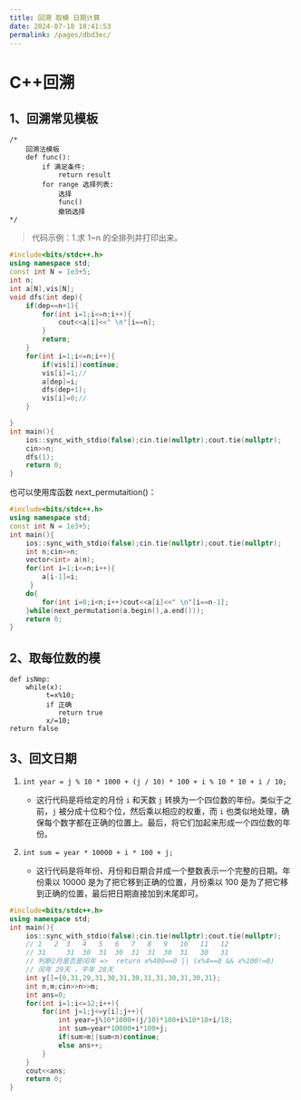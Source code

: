 ```yaml
---
title: 回溯 取模 日期计算
date: 2024-07-18 18:41:53
permalink: /pages/dbd3ec/
---
```


# C++回溯

## 1、回溯常见模板

```
/*
	回溯法模板
	def func():
		if 满足条件:
			return result
		for range 选择列表:
			选择
			func()
			撤销选择
*/
```

> 代码示例：1.求 1~n 的全排列并打印出来。

```cpp
#include<bits/stdc++.h>
using namespace std;
const int N = 1e3+5;
int n;
int a[N],vis[N];
void dfs(int dep){
	if(dep==n+1){
		for(int i=1;i<=n;i++){
			cout<<a[i]<<" \n"[i==n];
		}
		return;
	}
	for(int i=1;i<=n;i++){
		if(vis[i])continue;
		vis[i]=1;//
		a[dep]=i;
		dfs(dep+1);
		vis[i]=0;//
	}

}
int main(){
	ios::sync_with_stdio(false);cin.tie(nullptr);cout.tie(nullptr);
 	cin>>n;
 	dfs(1);
	return 0;
}
```

也可以使用库函数 next_permutaition()：

```cpp
#include<bits/stdc++.h>
using namespace std;
const int N = 1e3+5;
int main(){
	ios::sync_with_stdio(false);cin.tie(nullptr);cout.tie(nullptr);
 	int n;cin>>n;
 	vector<int> a(n);
 	for(int i=1;i<=n;i++){
 		a[i-1]=i;
	 }
 	do{
 		for(int i=0;i<n;i++)cout<<a[i]<<" \n"[i==n-1];
	}while(next_permutation(a.begin(),a.end()));
	return 0;
}
```

## 2、取每位数的模

```
def isNmp:
	while(x):
		 t=x%10;
		 if 正确
		 	return true
		 x/=10;
return false
```

## 3、回文日期

1. `int year = j % 10 * 1000 + (j / 10) * 100 + i % 10 * 10 + i / 10;`

   - 这行代码是将给定的月份 `i` 和天数 `j` 转换为一个四位数的年份。类似于之前，`j` 被分成十位和个位，然后乘以相应的权重，而 `i` 也类似地处理，确保每个数字都在正确的位置上。最后，将它们加起来形成一个四位数的年份。

2. `int sum = year * 10000 + i * 100 + j;`
   - 这行代码是将年份、月份和日期合并成一个整数表示一个完整的日期。年份乘以 10000 是为了把它移到正确的位置，月份乘以 100 是为了把它移到正确的位置，最后把日期直接加到末尾即可。

```cpp
#include<bits/stdc++.h>
using namespace std;
int main(){
	ios::sync_with_stdio(false);cin.tie(nullptr);cout.tie(nullptr);
	// 1   2  3   4   5   6   7   8   9   10   11   12
	// 31     31  30  31  30  31  31  30  31   30   31
	// 判断2月是否是闰年 =>  return x%400==0 || (x%4==0 && x%100!=0)
	// 闰年 29天 ，平年 28天
	int y[]={0,31,29,31,30,31,30,31,31,30,31,30,31};
	int n,m;cin>>n>>m;
	int ans=0;
	for(int i=1;i<=12;i++){
		for(int j=1;j<=y[i];j++){
			int year=j%10*1000+(j/10)*100+i%10*10+i/10;
			int sum=year*10000+i*100+j;
			if(sum>m||sum<n)continue;
			else ans++;
		}
	}
	cout<<ans;
	return 0;
}
```

